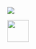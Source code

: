 
<p>
  <img src="https://capsule-render.vercel.app/api?type=waving&color=gradient&height=100&text=Hey Everyone!" />
</p>
<a href="https://www.instagram.com/thepiyushmalhotra/">
  <img height="50" src="https://user-images.githubusercontent.com/46517096/166974368-9798f39f-1f46-499c-b14e-81f0a3f83a06.png"/>
</a>
